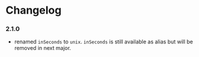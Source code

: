 # Changelog

### 2.1.0

* renamed `inSeconds` to `unix`. `inSeconds` is still available as alias but will be removed in next major.
